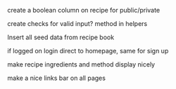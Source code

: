 

create a boolean column on recipe for public/private

create checks for valid input? method in helpers

Insert all seed data from recipe book

if logged on login direct to homepage, same for sign up

make recipe ingredients and method display nicely

make a nice links bar on all pages

